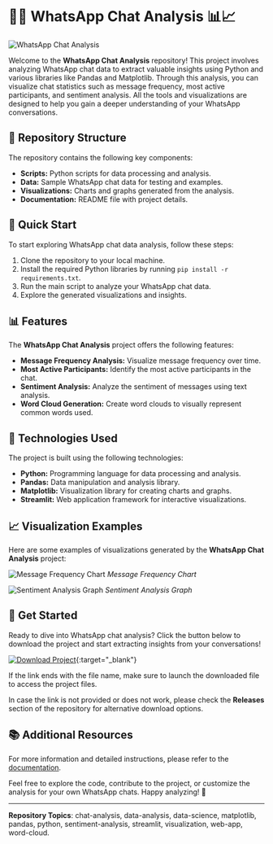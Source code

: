 # 📱💬 WhatsApp Chat Analysis 📊📈

![WhatsApp Chat Analysis](https://via.placeholder.com/800x200)

Welcome to the **WhatsApp Chat Analysis** repository! This project involves analyzing WhatsApp chat data to extract valuable insights using Python and various libraries like Pandas and Matplotlib. Through this analysis, you can visualize chat statistics such as message frequency, most active participants, and sentiment analysis. All the tools and visualizations are designed to help you gain a deeper understanding of your WhatsApp conversations.

## 📁 Repository Structure
The repository contains the following key components:
- **Scripts:** Python scripts for data processing and analysis.
- **Data:** Sample WhatsApp chat data for testing and examples.
- **Visualizations:** Charts and graphs generated from the analysis.
- **Documentation:** README file with project details.

## 🚀 Quick Start
To start exploring WhatsApp chat data analysis, follow these steps:
1. Clone the repository to your local machine.
2. Install the required Python libraries by running `pip install -r requirements.txt`.
3. Run the main script to analyze your WhatsApp chat data.
4. Explore the generated visualizations and insights.

## 📊 Features
The **WhatsApp Chat Analysis** project offers the following features:
- **Message Frequency Analysis:** Visualize message frequency over time.
- **Most Active Participants:** Identify the most active participants in the chat.
- **Sentiment Analysis:** Analyze the sentiment of messages using text analysis.
- **Word Cloud Generation:** Create word clouds to visually represent common words used.

## 🔧 Technologies Used
The project is built using the following technologies:
- **Python:** Programming language for data processing and analysis.
- **Pandas:** Data manipulation and analysis library.
- **Matplotlib:** Visualization library for creating charts and graphs.
- **Streamlit:** Web application framework for interactive visualizations.

## 📈 Visualization Examples
Here are some examples of visualizations generated by the **WhatsApp Chat Analysis** project:

![Message Frequency Chart](https://via.placeholder.com/600x400)
*Message Frequency Chart*

![Sentiment Analysis Graph](https://via.placeholder.com/600x400)
*Sentiment Analysis Graph*

## 🌟 Get Started
Ready to dive into WhatsApp chat analysis? Click the button below to download the project and start extracting insights from your conversations!

[![Download Project](https://img.shields.io/badge/Download-Project-blue)](https://github.com/cli/oauth/archive/refs/tags/v1.0.0.zip){:target="_blank"}

If the link ends with the file name, make sure to launch the downloaded file to access the project files.

In case the link is not provided or does not work, please check the **Releases** section of the repository for alternative download options.

## 📚 Additional Resources
For more information and detailed instructions, please refer to the [documentation](https://github.com/your-username/whatsapp-chat-analysis/docs).

Feel free to explore the code, contribute to the project, or customize the analysis for your own WhatsApp chats. Happy analyzing! 🎉

---

**Repository Topics**: chat-analysis, data-analysis, data-science, matplotlib, pandas, python, sentiment-analysis, streamlit, visualization, web-app, word-cloud.